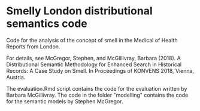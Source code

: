 # Smelly London distributional semantics code

Code for the analysis of the concept of smell in the Medical of Health Reports from London. 

For details, see McGregor, Stephen, and McGillivray, Barbara (2018). A Distributional Semantic Methodology for Enhanced Search in Historical Records: A Case Study on Smell. In Proceedings of KONVENS 2018, Vienna, Austria.

The evaluation.Rmd script contains the code for the evaluation written by Barbara McGillivray. The code in the folder "modelling" contains the code for the semantic models by Stephen McGregor.

